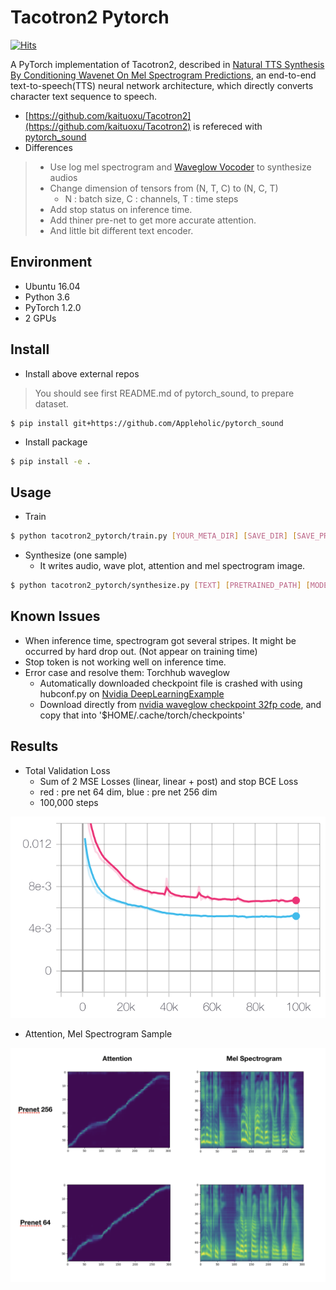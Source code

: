 # Tacotron2 Pytorch

[![Hits](https://hits.seeyoufarm.com/api/count/incr/badge.svg?url=https%3A%2F%2Fgithub.com%2FAppleHolic%2Ftacotron2-pytorch)](https://hits.seeyoufarm.com)


A PyTorch implementation of Tacotron2, described in [Natural TTS Synthesis By Conditioning Wavenet On Mel Spectrogram Predictions](https://arxiv.org/pdf/1712.05884.pdf), an end-to-end text-to-speech(TTS) neural network architecture, which directly converts character text sequence to speech.


- [https://github.com/kaituoxu/Tacotron2](https://github.com/kaituoxu/Tacotron2) is refereced with [pytorch_sound](https://github.com/appleholic/pytorch_sound)
- Differences

> - Use log mel spectrogram and [Waveglow Vocoder](https://github.com/NVIDIA/waveglow) to synthesize audios
> - Change dimension of tensors from (N, T, C) to (N, C, T)
>   - N : batch size, C : channels, T : time steps
> - Add stop status on inference time.
> - Add thiner pre-net to get more accurate attention.
> - And little bit different text encoder.


## Environment

- Ubuntu 16.04
- Python 3.6
- PyTorch 1.2.0
- 2 GPUs


## Install

- Install above external repos

> You should see first README.md of pytorch_sound, to prepare dataset.

```
$ pip install git+https://github.com/Appleholic/pytorch_sound
```

- Install package

```bash
$ pip install -e .
```


## Usage

- Train

```bash
$ python tacotron2_pytorch/train.py [YOUR_META_DIR] [SAVE_DIR] [SAVE_PREFIX] [[OTHER OPTIONS...]]
```

- Synthesize (one sample)
  - It writes audio, wave plot, attention and mel spectrogram image.

```bash
$ python tacotron2_pytorch/synthesize.py [TEXT] [PRETRAINED_PATH] [MODEL_NAME] [SAVE_DIRECTORY]
```

## Known Issues

- When inference time, spectrogram got several stripes. It might be occurred by hard drop out. (Not appear on training time)
- Stop token is not working well on inference time.
- Error case and resolve them: Torchhub waveglow
  - Automatically downloaded checkpoint file is crashed with using hubconf.py on [Nvidia DeepLearningExample](https://github.com/NVIDIA/DeepLearningExamples)
  - Download directly from [nvidia waveglow checkpoint 32fp code](https://github.com/NVIDIA/DeepLearningExamples/blob/0cabbfb67cb6470d80539433e0f56aee50129b2c/hubconf.py#L195), and copy that into '$HOME/.cache/torch/checkpoints'

## Results

- Total Validation Loss
  - Sum of 2 MSE Losses (linear, linear + post) and stop BCE Loss
  - red : pre net 64 dim, blue : pre net 256 dim
  - 100,000 steps

![Validation Loss curve](./assets/validation_total_loss.png)

- Attention, Mel Spectrogram Sample

![test sample](./assets/mel_attention_sample.png)
